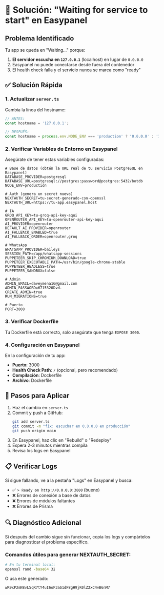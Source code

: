 # 🔧 Solución: "Waiting for service to start" en Easypanel

## Problema Identificado

Tu app se queda en "Waiting..." porque:

1. **El servidor escucha en `127.0.0.1`** (localhost) en lugar de `0.0.0.0`
2. Easypanel no puede conectarse desde fuera del contenedor
3. El health check falla y el servicio nunca se marca como "ready"

## ✅ Solución Rápida

### 1. Actualizar `server.ts`

Cambia la línea del hostname:

```typescript
// ANTES:
const hostname = '127.0.0.1';

// DESPUÉS:
const hostname = process.env.NODE_ENV === 'production' ? '0.0.0.0' : '127.0.0.1';
```

### 2. Verificar Variables de Entorno en Easypanel

Asegúrate de tener estas variables configuradas:

```env
# Base de datos (obtén la URL real de tu servicio PostgreSQL en Easypanel)
DATABASE_PROVIDER=postgresql
DATABASE_URL=postgresql://postgres:password@postgres:5432/botdb
NODE_ENV=production

# Auth (genera un secret nuevo)
NEXTAUTH_SECRET=tu-secret-generado-con-openssl
NEXTAUTH_URL=https://tu-app.easypanel.host

# IA
GROQ_API_KEY=tu-groq-api-key-aqui
OPENROUTER_API_KEY=tu-openrouter-api-key-aqui
AI_PROVIDER=openrouter
DEFAULT_AI_PROVIDER=openrouter
AI_FALLBACK_ENABLED=true
AI_FALLBACK_ORDER=openrouter,groq

# WhatsApp
WHATSAPP_PROVIDER=baileys
SESSION_PATH=/app/whatsapp-sessions
PUPPETEER_SKIP_CHROMIUM_DOWNLOAD=true
PUPPETEER_EXECUTABLE_PATH=/usr/bin/google-chrome-stable
PUPPETEER_HEADLESS=true
PUPPETEER_SANDBOX=false

# Admin
ADMIN_EMAIL=daveymena16@gmail.com
ADMIN_PASSWORD=6715320Dvd.
CREATE_ADMIN=true
RUN_MIGRATIONS=true

# Puerto
PORT=3000
```

### 3. Verificar Dockerfile

Tu Dockerfile está correcto, solo asegúrate que tenga `EXPOSE 3000`.

### 4. Configuración en Easypanel

En la configuración de tu app:

- **Puerto**: 3000
- **Health Check Path**: `/` (opcional, pero recomendado)
- **Compilación**: Dockerfile
- **Archivo**: Dockerfile

## 🚀 Pasos para Aplicar

1. Haz el cambio en `server.ts`
2. Commit y push a GitHub:
   ```bash
   git add server.ts
   git commit -m "fix: escuchar en 0.0.0.0 en producción"
   git push origin main
   ```
3. En Easypanel, haz clic en "Rebuild" o "Redeploy"
4. Espera 2-3 minutos mientras compila
5. Revisa los logs en Easypanel

## 📋 Verificar Logs

Si sigue fallando, ve a la pestaña "Logs" en Easypanel y busca:

- ✅ `> Ready on http://0.0.0.0:3000` (bueno)
- ❌ Errores de conexión a base de datos
- ❌ Errores de módulos faltantes
- ❌ Errores de Prisma

## 🔍 Diagnóstico Adicional

Si después del cambio sigue sin funcionar, copia los logs y compártelos para diagnosticar el problema específico.

### Comandos útiles para generar NEXTAUTH_SECRET:

```bash
# En tu terminal local:
openssl rand -base64 32
```

O usa este generado:
```
wK9xP2mN8vL5qR7tY4uI6oP3aS1dF8gH9jK0lZ2xC4vB6nM7
```
